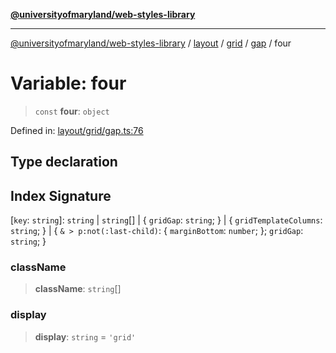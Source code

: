 [**@universityofmaryland/web-styles-library**](../../../../../../README.md)

***

[@universityofmaryland/web-styles-library](../../../../../../README.md) / [layout](../../../../../README.md) / [grid](../../../README.md) / [gap](../README.md) / four

# Variable: four

> `const` **four**: `object`

Defined in: [layout/grid/gap.ts:76](https://github.com/UMD-Digital/design-system/blob/7fa144f196ef5f0ef2b372670136735f5a5c9236/packages/styles/source/layout/grid/gap.ts#L76)

## Type declaration

## Index Signature

\[`key`: `string`\]: `string` \| `string`[] \| \{ `gridGap`: `string`; \} \| \{ `gridTemplateColumns`: `string`; \} \| \{ `& > p:not(:last-child)`: \{ `marginBottom`: `number`; \}; `gridGap`: `string`; \}

### className

> **className**: `string`[]

### display

> **display**: `string` = `'grid'`
